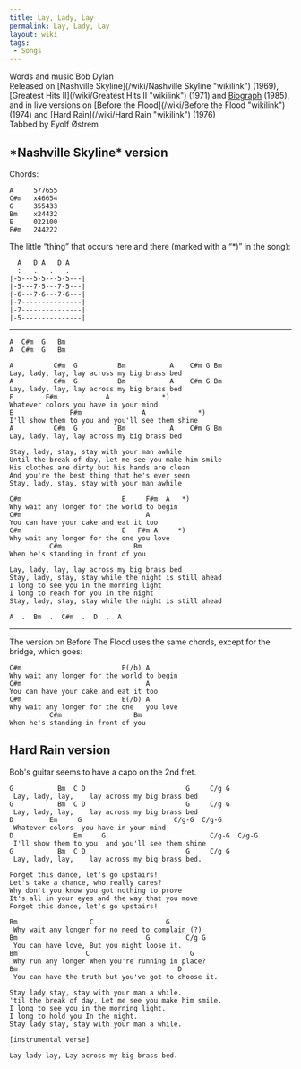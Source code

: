 ```yaml
---
title: Lay, Lady, Lay
permalink: Lay, Lady, Lay
layout: wiki
tags:
 - Songs
---
```


Words and music Bob Dylan  
Released on [Nashville Skyline](/wiki/Nashville Skyline "wikilink") (1969),
[Greatest Hits II](/wiki/Greatest Hits II "wikilink") (1971) and
[Biograph](/wiki/Biograph "wikilink") (1985), and in live versions on [Before
the Flood](/wiki/Before the Flood "wikilink") (1974) and [Hard
Rain](/wiki/Hard Rain "wikilink") (1976)  
Tabbed by Eyolf Østrem

<h2 class="songversion">
*Nashville Skyline* version

</h2>
Chords:

    A     577655
    C#m   x46654
    G     355433
    Bm    x24432
    E     022100
    F#m   244222

The little “thing” that occurs here and there (marked with a “\*)” in
the song):

      A   D A   D A
      :   .   .   .
    |-5---5-5---5-5---|
    |-5---7-5---7-5---|
    |-6---7-6---7-6---|
    |-7---------------|
    |-7---------------|
    |-5---------------|

* * * * *

    A  C#m  G   Bm
    A  C#m  G   Bm

    A          C#m  G          Bm           A    C#m G Bm
    Lay, lady, lay, lay across my big brass bed
    A          C#m  G          Bm           A    C#m G Bm
    Lay, lady, lay, lay across my big brass bed
    E        F#m            A             *)
    Whatever colors you have in your mind
    E              F#m               A             *)
    I'll show them to you and you'll see them shine
    A          C#m  G          Bm           A    C#m G Bm
    Lay, lady, lay, lay across my big brass bed

    Stay, lady, stay, stay with your man awhile
    Until the break of day, let me see you make him smile
    His clothes are dirty but his hands are clean
    And you're the best thing that he's ever seen
    Stay, lady, stay, stay with your man awhile

    C#m                         E     F#m  A   *)
    Why wait any longer for the world to begin
    C#m                               A
    You can have your cake and eat it too
    C#m                         E   F#m A     *)
    Why wait any longer for the one you love
              C#m                  Bm
    When he's standing in front of you

    Lay, lady, lay, lay across my big brass bed
    Stay, lady, stay, stay while the night is still ahead
    I long to see you in the morning light
    I long to reach for you in the night
    Stay, lady, stay, stay while the night is still ahead

    A  .  Bm  .  C#m  .  D  .  A

* * * * *

The version on Before The Flood uses the same chords, except for the
bridge, which goes:

    C#m                         E(/b) A
    Why wait any longer for the world to begin
    C#m                               A
    You can have your cake and eat it too
    C#m                         E(/b) A
    Why wait any longer for the one   you love
              C#m                  Bm
    When he's standing in front of you

<h2 class="songversion">
Hard Rain version

</h2>
Bob's guitar seems to have a capo on the 2nd fret.

    G           Bm  C D                         G     C/g G
     Lay, lady, lay,    lay across my big brass bed
    G           Bm  C D                         G     C/g G
     Lay, lady, lay,    lay across my big brass bed
    D         Em     G                       C/g-G  C/g-G
     Whatever colors  you have in your mind
    D               Em     G                          C/g-G  C/g-G
     I'll show them to you  and you'll see them shine
    G           Bm  C D                         G     C/g G
     Lay, lady, lay,    lay across my big brass bed.

    Forget this dance, let's go upstairs!
    Let's take a chance, who really cares?
    Why don't you know you got nothing to prove
    It's all in your eyes and the way that you move
    Forget this dance, let's go upstairs!

    Bm                  C                  G
     Why wait any longer for no need to complain (?)
    Bm                                G         C/g G
     You can have love, But you might loose it.
    Bm                 C                         G
     Why run any longer When you're running in place?
    Bm                                        D
     You can have the truth but you've got to choose it.

    Stay lady stay, stay with your man a while.
    'til the break of day, Let me see you make him smile.
    I long to see you in the morning light.
    I long to hold you In the night.
    Stay lady stay, stay with your man a while.

    [instrumental verse]

    Lay lady lay, Lay across my big brass bed.

